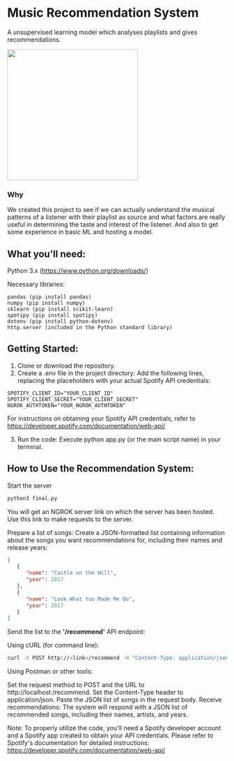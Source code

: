 # Music Recommendation System

A unsupervised learning model which analyses playlists and gives recommendations.

<img width="300px" src="https://media.giphy.com/media/tqfS3mgQU28ko/giphy.gif" />

### Why

We created this project to see if we can actually understand the musical patterns of a listener with their playlist as source and what factors are really useful in determining the taste and interest of the listener.
And also to get some experience in basic ML and hosting a model.

## What you'll need:

Python 3.x (<https://www.python.org/downloads/>)

Necessary libraries:

```
pandas (pip install pandas)
numpy (pip install numpy)
sklearn (pip install scikit-learn)
spotipy (pip install spotipy)
dotenv (pip install python-dotenv)
http.server (included in the Python standard library)
```

## Getting Started:

1.  Clone or download the repository.
2.  Create a .env file in the project directory:
Add the following lines, replacing the placeholders with your actual Spotify API credentials:

```env
SPOTIFY_CLIENT_ID="YOUR_CLIENT_ID"
SPOTIFY_CLIENT_SECRET="YOUR_CLIENT_SECRET"
NGROK_AUTHTOKEN="YOUR_NGROK_AUTHTOKEN"
```

For instructions on obtaining your Spotify API credentials, refer to <https://developer.spotify.com/documentation/web-api/>

3. Run the code: Execute python app.py (or the main script name) in your terminal.

## How to Use the Recommendation System:

Start the server

```python
python3 final.py
```

You will get an NGROK server link on which the server has been hosted. Use this link to make requests to the server.


Prepare a list of songs: Create a JSON-formatted list containing information about the songs you want recommendations for, including their names and release years:

```JSON
[
   {
      "name": "Castle on the Hill",
      "year": 2017
   },
   {
      "name": "Look What You Made Me Do",
      "year": 2017
   }
]
```

Send the list to the **'/recommend'** API endpoint:

Using cURL (for command line):


```bash
curl -X POST http://<link>/recommend -H "Content-Type: application/json" -d '[{"name": "Castle on the Hill", "year": 2017}, {"name": "Look What You Made Me Do", "year": 2017}]'
```

Using Postman or other tools:

Set the request method to POST and the URL to http://localhost:<port>/recommend.
Set the Content-Type header to application/json.
Paste the JSON list of songs in the request body.
Receive recommendations: The system will respond with a JSON list of recommended songs, including their names, artists, and years.

Note: To properly utilize the code, you'll need a Spotify developer account and a Spotify app created to obtain your API credentials. Please refer to Spotify's documentation for detailed instructions: <https://developer.spotify.com/documentation/web-api/>
